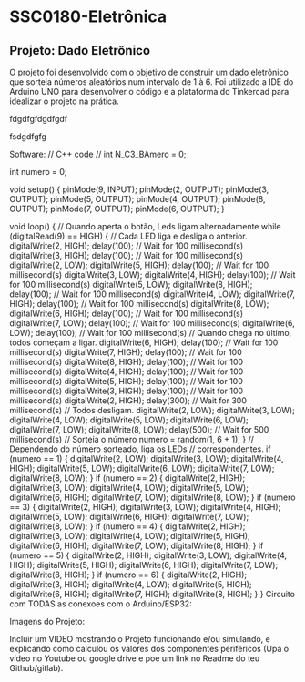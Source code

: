 # SSC0180-Eletrônica
## Projeto: Dado Eletrônico
O projeto foi desenvolvido com o objetivo de construir um dado eletrônico que sorteia números aleatórios num intervalo de 1 à 6. Foi utilizado a IDE do Arduino UNO para desenvolver o código e a plataforma do Tinkercad para idealizar o projeto na prática.

  fdgdfgfdgdfgdf

  fsdgdfgfg



Software:
// C++ code
//
int N_C3_BAmero = 0;

int numero = 0;

void setup()
{
  pinMode(9, INPUT);
  pinMode(2, OUTPUT);
  pinMode(3, OUTPUT);
  pinMode(5, OUTPUT);
  pinMode(4, OUTPUT);
  pinMode(8, OUTPUT);
  pinMode(7, OUTPUT);
  pinMode(6, OUTPUT);
}

void loop()
{
  // Quando aperta o botão, Leds ligam alternadamente
  while (digitalRead(9) == HIGH) {
    // Cada LED liga e desliga o anterior.
    digitalWrite(2, HIGH);
    delay(100); // Wait for 100 millisecond(s)
    digitalWrite(3, HIGH);
    delay(100); // Wait for 100 millisecond(s)
    digitalWrite(2, LOW);
    digitalWrite(5, HIGH);
    delay(100); // Wait for 100 millisecond(s)
    digitalWrite(3, LOW);
    digitalWrite(4, HIGH);
    delay(100); // Wait for 100 millisecond(s)
    digitalWrite(5, LOW);
    digitalWrite(8, HIGH);
    delay(100); // Wait for 100 millisecond(s)
    digitalWrite(4, LOW);
    digitalWrite(7, HIGH);
    delay(100); // Wait for 100 millisecond(s)
    digitalWrite(8, LOW);
    digitalWrite(6, HIGH);
    delay(100); // Wait for 100 millisecond(s)
    digitalWrite(7, LOW);
    delay(100); // Wait for 100 millisecond(s)
    digitalWrite(6, LOW);
    delay(100); // Wait for 100 millisecond(s)
    // Quando chega no último, todos começam a ligar.
    digitalWrite(6, HIGH);
    delay(100); // Wait for 100 millisecond(s)
    digitalWrite(7, HIGH);
    delay(100); // Wait for 100 millisecond(s)
    digitalWrite(8, HIGH);
    delay(100); // Wait for 100 millisecond(s)
    digitalWrite(4, HIGH);
    delay(100); // Wait for 100 millisecond(s)
    digitalWrite(5, HIGH);
    delay(100); // Wait for 100 millisecond(s)
    digitalWrite(3, HIGH);
    delay(100); // Wait for 100 millisecond(s)
    digitalWrite(2, HIGH);
    delay(300); // Wait for 300 millisecond(s)
    // Todos desligam.
    digitalWrite(2, LOW);
    digitalWrite(3, LOW);
    digitalWrite(4, LOW);
    digitalWrite(5, LOW);
    digitalWrite(6, LOW);
    digitalWrite(7, LOW);
    digitalWrite(8, LOW);
    delay(500); // Wait for 500 millisecond(s)
    // Sorteia o número
    numero = random(1, 6 + 1);
  }
  // Dependendo do número sorteado, liga os LEDs
  // correspondentes.
  if (numero == 1) {
    digitalWrite(2, LOW);
    digitalWrite(3, LOW);
    digitalWrite(4, HIGH);
    digitalWrite(5, LOW);
    digitalWrite(6, LOW);
    digitalWrite(7, LOW);
    digitalWrite(8, LOW);
  }
  if (numero == 2) {
    digitalWrite(2, HIGH);
    digitalWrite(3, LOW);
    digitalWrite(4, LOW);
    digitalWrite(5, LOW);
    digitalWrite(6, HIGH);
    digitalWrite(7, LOW);
    digitalWrite(8, LOW);
  }
  if (numero == 3) {
    digitalWrite(2, HIGH);
    digitalWrite(3, LOW);
    digitalWrite(4, HIGH);
    digitalWrite(5, LOW);
    digitalWrite(6, HIGH);
    digitalWrite(7, LOW);
    digitalWrite(8, LOW);
  }
  if (numero == 4) {
    digitalWrite(2, HIGH);
    digitalWrite(3, LOW);
    digitalWrite(4, LOW);
    digitalWrite(5, HIGH);
    digitalWrite(6, HIGH);
    digitalWrite(7, LOW);
    digitalWrite(8, HIGH);
  }
  if (numero == 5) {
    digitalWrite(2, HIGH);
    digitalWrite(3, LOW);
    digitalWrite(4, HIGH);
    digitalWrite(5, HIGH);
    digitalWrite(6, HIGH);
    digitalWrite(7, LOW);
    digitalWrite(8, HIGH);
  }
  if (numero == 6) {
    digitalWrite(2, HIGH);
    digitalWrite(3, HIGH);
    digitalWrite(4, LOW);
    digitalWrite(5, HIGH);
    digitalWrite(6, HIGH);
    digitalWrite(7, HIGH);
    digitalWrite(8, HIGH);
  }
}
Circuito com TODAS as conexoes com o Arduino/ESP32:

Imagens do Projeto:

Incluir um VIDEO mostrando o Projeto funcionando e/ou simulando, e explicando como calculou os valores dos componentes periféricos (Upa o vídeo no Youtube ou google drive e poe um link no Readme do teu Github/gitlab).
